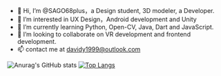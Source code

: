 - 👋 Hi, I’m @SAGO68plus，a Design student, 3D modeler, a Developer.
- 👀 I’m interested in UX Design，Android development and Unity
- 🌱 I’m currently learning Python, Open-CV, Java, Dart and JavaScript.
- 💞️ I’m looking to collaborate on VR development and frontend development.
- 📫 contact me at davidy1999@outlook.com



![Anurag's GitHub stats](https://github-readme-stats.vercel.app/api?username=SAGO68plus&show_icons=true&count_private=true)
[![Top Langs](https://github-readme-stats.vercel.app/api/top-langs/?username=anuraghazra&layout=compact)](https://github.com/anuraghazra/github-readme-stats)
